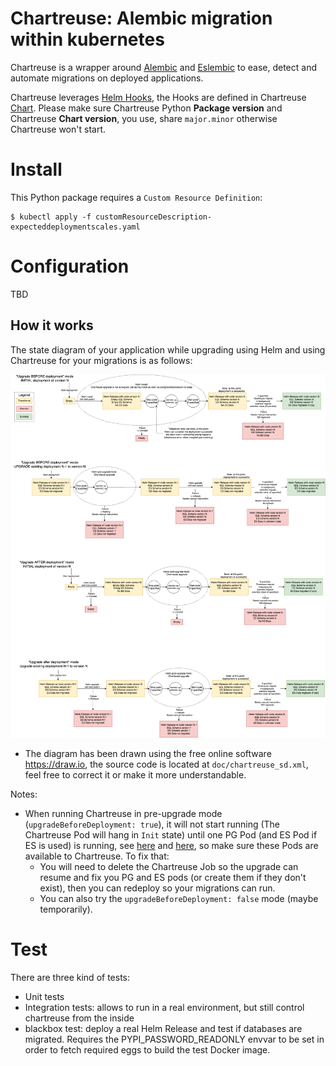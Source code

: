 # Chartreuse: Alembic migration within kubernetes

Chartreuse is a wrapper around [Alembic](https://alembic.sqlalchemy.org) and [Eslembic](https://gitlab.cayzn.com/wiremind/commons/eslembic) to ease,
detect and automate migrations on deployed applications.

Chartreuse leverages [Helm Hooks](https://helm.sh/docs/topics/charts_hooks/), the Hooks are defined in Chartreuse [Chart](./helm-chart). Please make sure Chartreuse Python **Package version** and Chartreuse **Chart version**, you use, share `major.minor` otherwise Chartreuse won't start.

<!-- Add how to fetch those versions -->

# Install

This Python package requires a `Custom Resource Definition`:

    $ kubectl apply -f customResourceDescription-expecteddeploymentscales.yaml

# Configuration

TBD

## How it works

The state diagram of your application while upgrading using Helm and using Chartreuse for your migrations is as follows:

![alt text](doc/chartreuse_sd.png)

- The diagram has been drawn using the free online software https://draw.io, the
source code is located at `doc/chartreuse_sd.xml`, feel free
to correct it or make it more understandable.

Notes:
- When running Chartreuse in pre-upgrade mode (`upgradeBeforeDeployment: true`), it will not start running (The Chartreuse Pod will hang in `Init` state) until one PG Pod (and ES Pod if ES is used) is running, see [here](https://gitlab.wiremind.io/wiremind/devops/chartreuse/-/blob/v3.0.0/helm-chart/chartreuse/templates/job.yaml#L37) and [here](https://gitlab.wiremind.io/wiremind/devops/chartreuse/-/blob/v3.0.0/helm-chart/chartreuse/templates/job.yaml#L56), so make sure these Pods are available to Chartreuse. To fix that:
  - You will need to delete the Chartreuse Job so the upgrade can resume and fix you PG and ES pods (or create them if they don't exist), then you can redeploy so your migrations can run.
  - You can also try the `upgradeBeforeDeployment: false` mode (maybe temporarily).

# Test

There are three kind of tests:

- Unit tests
- Integration tests: allows to run in a real environment, but still control chartreuse from the inside
- blackbox test: deploy a real Helm Release and test if databases are migrated. Requires the PYPI_PASSWORD_READONLY envvar to be set in order to fetch required eggs to build the test Docker image.
